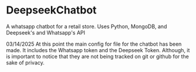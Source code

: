 # DeepseekChatbot
A whatsapp chatbot for a retail store. Uses Python, MongoDB, and Deepseek's and Whatsapp's API


03/14/2025
At this point the main config for file for the chatbot has been made. It includes the Whatsapp token and the Deepseek Token.
Although, it is important to notice that they are not being tracked on git or github for the sake of privacy.

